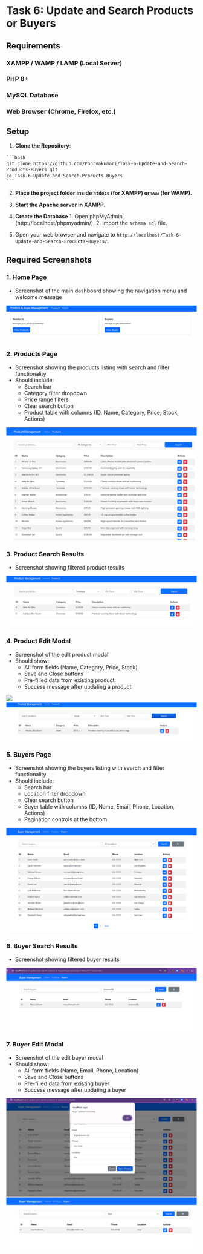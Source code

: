 # Task 6: Update and Search Products or Buyers


  ##  Requirements

  ###  XAMPP / WAMP / LAMP (Local Server)
  ###  PHP 8+
  ###  MySQL Database
  ###  Web Browser (Chrome, Firefox, etc.)

  ## Setup

  1. **Clone the Repository**:

    ```bash
    git clone https://github.com/Poorvakumari/Task-6-Update-and-Search-Products-Buyers.git
    cd Task-6-Update-and-Search-Products-Buyers
    ```

  2. **Place the project folder inside `htdocs` (for XAMPP) or `www` (for WAMP).**

  3. **Start the Apache server in XAMPP.**

  4. **Create the Database**
    1. Open phpMyAdmin (http://localhost/phpmyadmin/).
    2. Import the `schema.sql` file.

  5. Open your web browser and navigate to `http://localhost/Task-6-Update-and-Search-Products-Buyers/`.


## Required Screenshots

### 1. Home Page
- Screenshot of the main dashboard showing the navigation menu and welcome message
<img src="/images/home-page.png"/>

### 2. Products Page
- Screenshot showing the products listing with search and filter functionality
- Should include:
  - Search bar
  - Category filter dropdown
  - Price range filters
  - Clear search button
  - Product table with columns (ID, Name, Category, Price, Stock, Actions)

<img src="/images/Products-page.png">

### 3. Product Search Results
- Screenshot showing filtered product results
<img src="/images/product-search-result.png">


### 4. Product Edit Modal
- Screenshot of the edit product modal
- Should show:
  - All form fields (Name, Category, Price, Stock)
  - Save and Close buttons
  - Pre-filled data from existing product
  - Success message after updating a product
<img src="/images/product-edit-modal.png.png"/>
<img src="/images/product-success.png">

### 5. Buyers Page
- Screenshot showing the buyers listing with search and filter functionality
- Should include:
  - Search bar
  - Location filter dropdown
  - Clear search button
  - Buyer table with columns (ID, Name, Email, Phone, Location, Actions)
  - Pagination controls at the bottom

<img src="/images/buyers-page.png">

### 6. Buyer Search Results
- Screenshot showing filtered buyer results
<img src="/images/buyers-search-result.png"/>

### 7. Buyer Edit Modal
- Screenshot of the edit buyer modal
- Should show:
  - All form fields (Name, Email, Phone, Location)
  - Save and Close buttons
  - Pre-filled data from existing buyer
  - Success message after updating a buyer


<img src="/images/buyer-edit-modal.png"/>
<br/>
<img src="/images/buyer-after-location-update.png"/>
